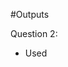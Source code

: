 #Outputs

Question 2:
- Used <style> tag for boarders.
- Used <table> tag for table.
- Used <tr>,<th> & <td> for table row, table heading and table data.

#Output Screenshot.
![Reference Image](/Assignment_17_09_2024/Question_2_output.png)

Question 3:
Here is a brief explanation of the tags and elements used in the provided HTML form:

- `<html>`: The root element that defines the start and end of the HTML document.
- `<h2>`: Displays a heading "Information form" in a smaller size compared to `<h1>`.
- `<form>`: Defines the start of the form that will collect user input and submit it to a server.
- `<label>`: Creates a clickable label for input elements like text boxes and radio buttons.
- `<input type="text">`: Creates a text box where the user can input their name or other text-based information.
- `<input type="file">`: Allows the user to upload a file (e.g., profile picture).
- `<input type="email">`: Accepts and validates email input specifically.
- `<input type="tel">`: Accepts a telephone number input.
- `<textarea>`: Creates a larger text area for multi-line input, like an address.
- `<input type="radio">`: Allows the user to select one option from a group (gender in this case).
- `<select>`: Provides a dropdown list from which the user can select one option (division in this case).
- `<option>`: Specifies the individual choices in the dropdown list.
- `<input type="submit">`: Creates a button that submits the form data when clicked.

#Output Screenshot.
![Reference Image](/Assignment_17_09_2024/Question_3_output.png)